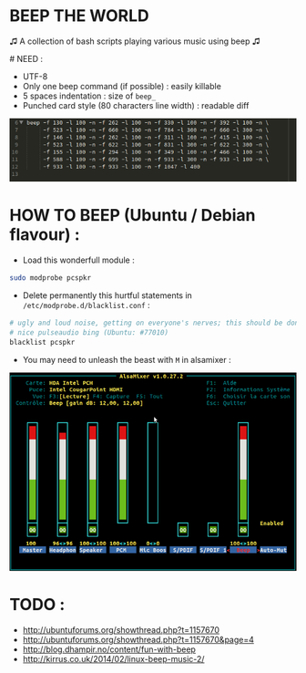 # BEEP THE WORLD
♫ A collection of bash scripts playing various music using beep ♫


# NEED :
* UTF-8
* Only one beep command (if possible) : easily killable
* 5 spaces indentation : size of `beep_`
* Punched card style (80 characters line width) : readable diff

![Ruler](rulez.png)


# HOW TO BEEP (Ubuntu / Debian flavour) :

* Load this wonderfull module :
```bash
sudo modprobe pcspkr
```

* Delete permanently this hurtful statements in `/etc/modprobe.d/blacklist.conf` :
```bash
# ugly and loud noise, getting on everyone's nerves; this should be done by a
# nice pulseaudio bing (Ubuntu: #77010)
blacklist pcspkr
```

* You may need to unleash the beast with `M` in alsamixer :

![Alsamixer](alsamixer.png)




# TODO :
* http://ubuntuforums.org/showthread.php?t=1157670
* http://ubuntuforums.org/showthread.php?t=1157670&page=4
* http://blog.dhampir.no/content/fun-with-beep
* http://kirrus.co.uk/2014/02/linux-beep-music-2/


